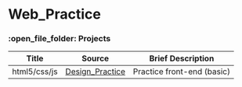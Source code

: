 # Web_Practice

<h3>:open_file_folder: Projects</h3>

|Title |Source  | Brief Description
| ------------- |:-------------:|:-------------:|
|      html5/css/js       |[Design_Practice](https://github.com/caunhach/futureskill_html-css-js)     |Practice front-end (basic)|

